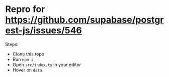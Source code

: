 # Repro for https://github.com/supabase/postgrest-js/issues/546

Steps:

- Clone this repo
- Run `npm i`
- Open `src/index.ts` in your editor
- Hover on `data`
